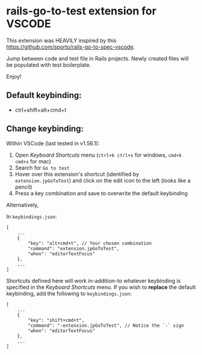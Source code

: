 # rails-go-to-test extension for VSCODE

This extension was HEAVILY inspired by this https://github.com/sporto/rails-go-to-spec-vscode.

Jump between code and test file in Rails projects.
Newly created files will be populated with test boilerplate.

Enjoy!

## Default keybinding:

- ctrl+shift+alt+cmd+t

## Change keybinding:

Within VSCode (last tested in v1.56.1):
1. Open _Keyboard Shortcuts_ menu (`ctrl+k ctrl+s` for windows, `cmd+k cmd+s` for mac)
1. Search for `Go to test`
1. Hover over this extension's shortcut (identified by `extension.jpGoToTest`) and click on the edit icon to the left (looks like a pencil)
1. Press a key combination and save to overwrite the default keybinding

Alternatively,

In `keybindings.json`:

```
[
	...
	{
		"key": "alt+cmd+t", // Your chosen combination
		"command": "extension.jpGoToTest",
		"when": "editorTextFocus"
	},
	...
]
```

Shortcuts defined here will work in-addition-to whatever keybinding is specified in the _Keyboard Shortcuts_ menu.
If you wish to **replace** the default keybinding, add the following to `keybindings.json`:

```
[
	...
	{
		"key": "shift+cmd+t",
		"command": "-extension.jpGoToTest", // Notice the `-` sign
		"when": "editorTextFocus"
	},
	...
]
```
